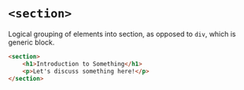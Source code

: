 # `<section>`

Logical grouping of elements into section, as opposed to `div`, which is generic block.

```html
<section>
    <h1>Introduction to Something</h1>
    <p>Let's discuss something here!</p>
</section>
```
